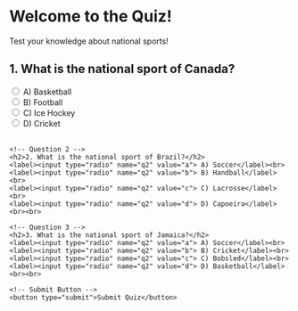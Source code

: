 <!DOCTYPE html>
<html lang="en">
<head>
    <meta charset="UTF-8">
    <meta name="viewport" content="width=device-width, initial-scale=1.0">
    <title>Interactive Quiz</title>
</head>
<body>
   <h1>Welcome to the Quiz!</h1>
   <p>Test your knowledge about national sports! </p> 
   <form>
    <!-- Question 1 -->
    <h2>1. What is the national sport of Canada?</h2>
    <label><input type="radio" name="q1" value="a"> A) Basketball</label><br>
    <label><input type="radio" name="q1" value="b"> B) Football</label><br>
    <label><input type="radio" name="q1" value="c"> C) Ice Hockey</label><br>
    <label><input type="radio" name="q1" value="d"> D) Cricket</label><br><br>

    <!-- Question 2 -->
    <h2>2. What is the national sport of Brazil?</h2>
    <label><input type="radio" name="q2" value="a"> A) Soccer</label><br>
    <label><input type="radio" name="q2" value="b"> B) Handball</label><br>
    <label><input type="radio" name="q2" value="c"> C) Lacrosse</label><br>
    <label><input type="radio" name="q2" value="d"> D) Capoeira</label><br><br>

    <!-- Question 3 -->
    <h2>3. What is the national sport of Jamaica?</h2>
    <label><input type="radio" name="q2" value="a"> A) Soccer</label><br>
    <label><input type="radio" name="q2" value="b"> B) Cricket</label><br>
    <label><input type="radio" name="q2" value="c"> C) Bobsled</label><br>
    <label><input type="radio" name="q2" value="d"> D) Basketball</label><br><br>

    <!-- Submit Button -->
    <button type="submit">Submit Quiz</button>
</form>
 
</body>
</html>
